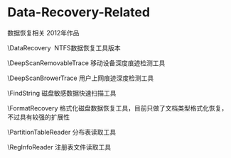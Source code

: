 Data-Recovery-Related
=====================

数据恢复相关  2012年作品

\DataRecovery  NTFS数据恢复工具版本

\DeepScanRemovableTrace  移动设备深度痕迹检测工具

\DeepScanBrowerTrace  用户上网痕迹深度检测工具

\FindString  磁盘敏感数据快速扫描工具

\FormatRecovery  格式化磁盘数据恢复工具，目前只做了文档类型格式化恢复，不过具有较强的扩展性

\PartitionTableReader  分布表读取工具

\RegInfoReader  注册表文件读取工具
